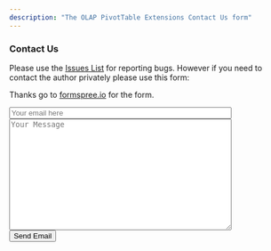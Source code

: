 ```yaml
---
description: "The OLAP PivotTable Extensions Contact Us form"
---
```

### Contact Us

Please use the [Issues List](https://github.com/OlapPivotTableExtensions/OlapPivotTableExtensions/issues) for reporting bugs. However if you need to contact the author privately please use this form:

Thanks go to [formspree.io](https://formspree.io) for the form.

<form method="POST" action="https://formspree.io/f/xwkypwvw">
  <input type="email" name="_replyto" placeholder="Your email here" style="width:400px"><br/>
  <textarea name="message" placeholder="Your Message" style="width:400px;height:200px"></textarea><br/>
  <button type="submit">Send Email</button>
</form>
<br/>
<br/>
